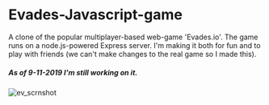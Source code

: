 # Evades-Javascript-game 
A clone of the popular multiplayer-based web-game 'Evades.io'. The game runs on a node.js-powered Express server. I'm making it both for fun and to play with friends (we can't make changes to the real game so I made this). 

##### As of 9-11-2019 I'm still working on it.

![ev_scrnshot](https://user-images.githubusercontent.com/31830553/68535413-a473d180-0342-11ea-9d6d-984c380868fd.png)

